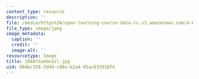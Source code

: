 ```yaml
---
content_type: resource
description: ''
file: /media/https%3A/open-learning-course-data-rc.s3.amazonaws.com/4-614-religious-architecture-and-islamic-cultures-fall-2002/084bc3563d49c80ab2a495ac633918f4_1048thumbnail.jpg
file_type: image/jpeg
image_metadata:
  caption: ''
  credit: ''
  image-alt: ''
resourcetype: Image
title: 1048thumbnail.jpg
uid: 084bc356-3d49-c80a-b2a4-95ac633918f4
---
```

